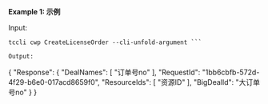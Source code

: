 **Example 1: 示例**



Input: 

```
tccli cwp CreateLicenseOrder --cli-unfold-argument ```

Output: 
```
{
    "Response": {
        "DealNames": [
            "订单号no"
        ],
        "RequestId": "1bb6cbfb-572d-4f29-b6e0-017acd8659f0",
        "ResourceIds": [
            "资源ID"
        ],
        "BigDealId": "大订单号no"
    }
}
```


